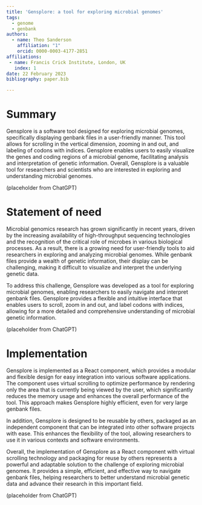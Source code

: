 ```yaml
---
title: 'Gensplore: a tool for exploring microbial genomes'
tags:
  - genome
  - genbank
authors:
  - name: Theo Sanderson
    affiliation: "1" 
    orcid: 0000-0003-4177-2851
affiliations:
 - name: Francis Crick Institute, London, UK
   index: 1
date: 22 February 2023
bibliography: paper.bib

---
```


# Summary

Gensplore is a software tool designed for exploring microbial genomes, specifically displaying genbank files in a user-friendly manner. This tool allows for scrolling in the vertical dimension, zooming in and out, and labeling of codons with indices. Gensplore enables users to easily visualize the genes and coding regions of a microbial genome, facilitating analysis and interpretation of genetic information. Overall, Gensplore is a valuable tool for researchers and scientists who are interested in exploring and understanding microbial genomes.

(placeholder from ChatGPT)

# Statement of need

Microbial genomics research has grown significantly in recent years, driven by the increasing availability of high-throughput sequencing technologies and the recognition of the critical role of microbes in various biological processes. As a result, there is a growing need for user-friendly tools to aid researchers in exploring and analyzing microbial genomes. While genbank files provide a wealth of genetic information, their display can be challenging, making it difficult to visualize and interpret the underlying genetic data.

To address this challenge, Gensplore was developed as a tool for exploring microbial genomes, enabling researchers to easily navigate and interpret genbank files. Gensplore provides a flexible and intuitive interface that enables users to scroll, zoom in and out, and label codons with indices, allowing for a more detailed and comprehensive understanding of microbial genetic information.

(placeholder from ChatGPT)

# Implementation

Gensplore is implemented as a React component, which provides a modular and flexible design for easy integration into various software applications. The component uses virtual scrolling to optimize performance by rendering only the area that is currently being viewed by the user, which significantly reduces the memory usage and enhances the overall performance of the tool. This approach makes Gensplore highly efficient, even for very large genbank files.

In addition, Gensplore is designed to be reusable by others, packaged as an independent component that can be integrated into other software projects with ease. This enhances the flexibility of the tool, allowing researchers to use it in various contexts and software environments.

Overall, the implementation of Gensplore as a React component with virtual scrolling technology and packaging for reuse by others represents a powerful and adaptable solution to the challenge of exploring microbial genomes. It provides a simple, efficient, and effective way to navigate genbank files, helping researchers to better understand microbial genetic data and advance their research in this important field.

(placeholder from ChatGPT)
